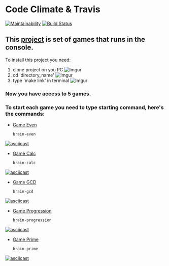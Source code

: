 # Code Climate & Travis


[![Maintainability](https://api.codeclimate.com/v1/badges/a99a88d28ad37a79dbf6/maintainability)](https://codeclimate.com/github/codeclimate/codeclimate/maintainability) [![Build Status](https://travis-ci.com/Cyber-Kira/frontend-project-lvl1.svg?branch=master)](https://travis-ci.com/Cyber-Kira/frontend-project-lvl1)


## This [project](https://ru.hexlet.io/professions/frontend/projects/44) is set of games that runs in the console.

To install this project you need:

1.  clone project on you PC
![Imgur](https://i.imgur.com/nJ3kUwS.png)
2.  cd 'directory_name'
![Imgur](https://i.imgur.com/RF5a72X.png)
3.  type 'make link' in terminal
![Imgur](https://i.imgur.com/Nq7Qo2p.png)
### Now you have access to 5 games.

### To start each game you need to type starting command, here's the commands:
*   [Game Even](https://asciinema.org/a/Rk5PmTnzWUgzhoEDTkNh3PYQu)

        brain-even
[![asciicast](https://asciinema.org/a/Rk5PmTnzWUgzhoEDTkNh3PYQu.svg)](https://asciinema.org/a/Rk5PmTnzWUgzhoEDTkNh3PYQu)
*   [Game Calc](https://asciinema.org/a/qm0eHAUj4rpL5xeT9HBPnnPGp)

        brain-calc
[![asciicast](https://asciinema.org/a/qm0eHAUj4rpL5xeT9HBPnnPGp.svg)](https://asciinema.org/a/qm0eHAUj4rpL5xeT9HBPnnPGp)
*   [Game GCD](https://asciinema.org/a/uh9f1YyDbHRlo8kBlj1RtJTdS)

        brain-gcd
[![asciicast](https://asciinema.org/a/uh9f1YyDbHRlo8kBlj1RtJTdS.svg)](https://asciinema.org/a/uh9f1YyDbHRlo8kBlj1RtJTdS)
*   [Game Progression](https://asciinema.org/a/5swbPG7KTuycvqIV6u3Z3KtT1)

        brain-progression
[![asciicast](https://asciinema.org/a/5swbPG7KTuycvqIV6u3Z3KtT1.svg)](https://asciinema.org/a/5swbPG7KTuycvqIV6u3Z3KtT1)
*   [Game Prime](https://asciinema.org/a/zoC3MFP42GvMDcR0r8gPST9sR)

        brain-prime
[![asciicast](https://asciinema.org/a/zoC3MFP42GvMDcR0r8gPST9sR.svg)](https://asciinema.org/a/zoC3MFP42GvMDcR0r8gPST9sR)



